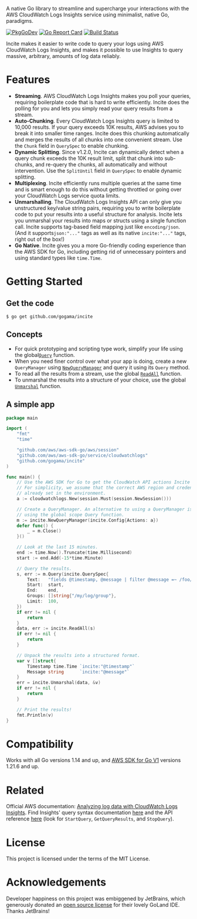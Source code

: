 A native Go library to streamline and supercharge your interactions with the AWS
CloudWatch Logs Insights service using minimalist, native Go, paradigms.

[![PkgGoDev](https://pkg.go.dev/badge/github.com/gogama/incite)](https://pkg.go.dev/github.com/gogama/incite)  [![Go Report Card](https://goreportcard.com/badge/github.com/gogama/incite)](https://goreportcard.com/report/github.com/gogama/incite) [![Build Status](https://travis-ci.org/gogama/incite.svg)](https://travis-ci.com/gogama/incite)

Incite makes it easier to write code to query your logs using AWS CloudWatch
Logs Insights, and makes it possible to use Insights to query massive,
arbitrary, amounts of log data reliably.

Features
========

- **Streaming**. AWS CloudWatch Logs Insights makes you poll your queries,
  requiring boilerplate code that is hard to write efficiently. Incite does the
  polling for you and lets you simply read your query results from a stream.
- **Auto-Chunking**. Every CloudWatch Logs Insights query is limited to 10,000
  results. If your query exceeds 10K results, AWS advises you to break it into
  smaller time ranges. Incite does this chunking automatically and merges the
  results of all chunks into one convenient stream. Use the `Chunk` field in
  `QuerySpec` to enable chunking.
- **Dynamic Splitting**. Since v1.2.0, Incite can dynamically detect when a query
  chunk exceeds the 10K result limit, split that chunk into sub-chunks, and
  re-query the chunks, all automatically and without intervention. Use the
  `SplitUntil` field in `QuerySpec` to enable dynamic splitting.
- **Multiplexing**. Incite efficiently runs multiple queries at the same time
  and is smart enough to do this without getting throttled or going over your
  CloudWatch Logs service quota limits.
- **Unmarshalling**. The CloudWatch Logs Insights API can only give you
  unstructured key/value string pairs, requiring you to write boilerplate code
  to put your results into a useful structure for analysis. Incite lets you
  unmarshal your results into maps or structs using a single function call.
  Incite supports tag-based field mapping just like `encoding/json`. (And it
  supports`json:"..."` tags as well as its native `incite:"..."` tags, right
  out of the box!)
- **Go Native**. Incite gives you a more Go-friendly coding experience than the
  AWS SDK for Go, including getting rid of unnecessary pointers and using
  standard types like `time.Time`.

Getting Started
===============

## Get the code

```
$ go get github.com/gogama/incite
```

## Concepts

- For quick prototyping and scripting type work, simplify your life using the
  global[`Query`](https://pkg.go.dev/github.com/gogama/incite#Query) function.
- When you need finer control over what your app is doing, create a new
  `QueryManager` using
  [`NewQueryManager`](https://pkg.go.dev/github.com/gogama/incite#NewQueryManager)
  and query it using its `Query` method.
- To read all the results from a stream, use the global
  [`ReadAll`](https://pkg.go.dev/github.com/gogama/incite#ReadAll) function.
- To unmarshal the results into a structure of your choice, use the global
  [`Unmarshal`](https://pkg.go.dev/github.com/gogama/incite#Unmarshal) function.

## A simple app

```go
package main

import (
	"fmt"
	"time"

	"github.com/aws/aws-sdk-go/aws/session"
	"github.com/aws/aws-sdk-go/service/cloudwatchlogs"
	"github.com/gogama/incite"
)

func main() {
	// Use the AWS SDK for Go to get the CloudWatch API actions Incite needs.
	// For simplicity, we assume that the correct AWS region and credentials are
	// already set in the environment.
	a := cloudwatchlogs.New(session.Must(session.NewSession()))

	// Create a QueryManager. An alternative to using a QueryManager is just
	// using the global scope Query function.
	m := incite.NewQueryManager(incite.Config{Actions: a})
	defer func() {
		_ = m.Close()
	}()

	// Look at the last 15 minutes.
	end := time.Now().Truncate(time.Millisecond)
	start := end.Add(-15*time.Minute)

	// Query the results.
	s, err := m.Query(incite.QuerySpec{
		Text:   "fields @timestamp, @message | filter @message =~ /foo/ | sort @timestamp desc",
		Start:  start,
		End:    end,
		Groups: []string{"/my/log/group"},
		Limit:  100,
	})
	if err != nil {
		return
	}
	data, err := incite.ReadAll(s)
	if err != nil {
		return
	}

	// Unpack the results into a structured format.
	var v []struct{
		Timestamp time.Time `incite:"@timestamp"`
		Message string      `incite:"@message"`
	}
	err = incite.Unmarshal(data, &v)
	if err != nil {
		return
	}

	// Print the results!
	fmt.Println(v)
}
```

Compatibility
=============

Works with all Go versions 1.14 and up, and [AWS SDK for Go V1](https://github.com/aws/aws-sdk-go)
versions 1.21.6 and up.

Related
=======

Official AWS documentation: [Analyzing log data with CloudWatch Logs Insights](https://docs.aws.amazon.com/AmazonCloudWatch/latest/logs/AnalyzingLogData.html).
Find Insights' query syntax documentation [here](https://docs.aws.amazon.com/AmazonCloudWatch/latest/logs/CWL_QuerySyntax.html)
and the API reference [here](https://docs.aws.amazon.com/AmazonCloudWatch/latest/APIReference/API_Operations.html) (look
for `StartQuery`, `GetQueryResults`, and `StopQuery`).

License
=======

This project is licensed under the terms of the MIT License.

Acknowledgements
================

Developer happiness on this project was embiggened by JetBrains, which
generously donated an [open source license](https://www.jetbrains.com/opensource/)
for their lovely GoLand IDE. Thanks JetBrains!
